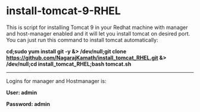 # install-tomcat-9-RHEL

This is script for installing Tomcat 9 in your Redhat machine with manager and host-manager enabled and it will let you install tomcat on desired port. You can just run this command to install tomcat automatically:

**cd;sudo yum install git -y &> /dev/null;git clone https://github.com/NagarajKamath/install_tomcat_RHEL.git &> /dev/null;cd install_tomcat_RHEL;bash tomcat.sh**

----------------------------------------------------------------------------------------------------------------------------------- 


Logins for manager and Hostmanager is:

**User: admin**

**Password: admin**
